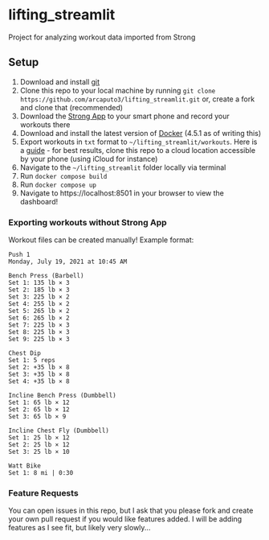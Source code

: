 # lifting_streamlit
Project for analyzing workout data imported from Strong 

## Setup
1. Download and install [git](https://git-scm.com/)
2. Clone this repo to your local machine by running `git clone https://github.com/arcaputo3/lifting_streamlit.git` or, create a fork and clone that (recommended)
3. Download the [Strong App](https://www.strong.app/) to your smart phone and record your workouts there
4. Download and install the latest version of [Docker](https://www.docker.com/) (4.5.1 as of writing this)
5. Export workouts in `txt` format to `~/lifting_streamlit/workouts`. Here is a [guide](https://help.strongapp.io/article/109-share-workout-or-routine) - for best results, clone this repo to a cloud location accessible by your phone (using iCloud for instance)
6. Navigate to the `~/lifting_streamlit` folder locally via terminal 
7. Run `docker compose build`
8. Run `docker compose up`
9. Navigate to https://localhost:8501 in your browser to view the dashboard!

### Exporting workouts without Strong App
Workout files can be created manually! Example format:
```angular2html
Push 1
Monday, July 19, 2021 at 10:45 AM

Bench Press (Barbell)
Set 1: 135 lb × 3
Set 2: 185 lb × 3
Set 3: 225 lb × 2
Set 4: 255 lb × 2
Set 5: 265 lb × 2
Set 6: 265 lb × 2
Set 7: 225 lb × 3
Set 8: 225 lb × 3
Set 9: 225 lb × 3

Chest Dip
Set 1: 5 reps
Set 2: +35 lb × 8
Set 3: +35 lb × 8
Set 4: +35 lb × 8

Incline Bench Press (Dumbbell)
Set 1: 65 lb × 12
Set 2: 65 lb × 12
Set 3: 65 lb × 9

Incline Chest Fly (Dumbbell)
Set 1: 25 lb × 12
Set 2: 25 lb × 12
Set 3: 25 lb × 10

Watt Bike
Set 1: 8 mi | 0:30
```

### Feature Requests
You can open issues in this repo, but I ask that you please fork and create your own pull request if you would like features added. I will be adding features as I see fit, but likely very slowly...
